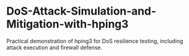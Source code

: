 # DoS-Attack-Simulation-and-Mitigation-with-hping3
Practical demonstration of hping3 for DoS resilience testing, including attack execution and firewall defense.
